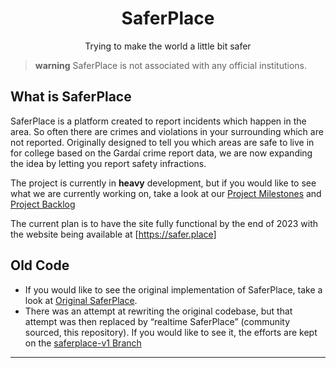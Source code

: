 <center>
  <hgroup>
    <h1>SaferPlace</h1>
    <p>
      Trying to make the world a little bit safer
    </p>
  </hgroup>
</center>

> **warning**
> SaferPlace is not associated with any official institutions.

## What is SaferPlace

SaferPlace is a platform created to report incidents which happen in the area.
So often there are crimes and violations in your surrounding which are not
reported. Originally designed to tell you which areas are safe to live in for
college based on the Gardaí crime report data, we are now expanding the idea by
letting you report safety infractions.

The project is currently in **heavy** development, but if you would like to see
what we are currently working on, take a look at our [Project Milestones] and
[Project Backlog]

The current plan is to have the site fully functional by the end of 2023 with
the website being available at [https://safer.place]

## Old Code

- If you would like to see the original implementation of SaferPlace, take a
  look at [Original SaferPlace].
- There was an attempt at rewriting the original codebase, but that attempt was
  then replaced by “realtime SaferPlace” (community sourced, this repository).
  If you would like to see it, the efforts are kept on the
  [saferplace-v1 Branch]

---

[Project Backlog]: https://github.com/orgs/SaferPlace/projects/2/
[Project Milestones]: https://github.com/SaferPlace/saferplace/milestones
[https://safer.place]: https://safer.place
[Original SaferPlace]: https://github.com/saferplace/original
[saferplace-v1 Branch]: https://github.com/SaferPlace/saferplace/tree/saferplace-v1
